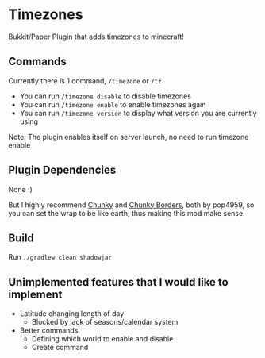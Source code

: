 # Timezones
Bukkit/Paper Plugin that adds timezones to minecraft!

## Commands

Currently there is 1 command, `/timezone` or `/tz`
* You can run `/timezone disable` to disable timezones 
* You can run `/timezone enable` to enable timezones again
* You can run `/timezone version` to display what version you are currently using

Note: The plugin enables itself on server launch, no need to run timezone enable

## Plugin Dependencies

None :)

But I highly recommend [Chunky](https://github.com/pop4959/Chunky) 
and [Chunky Borders](https://github.com/pop4959/ChunkyBorder), both by
pop4959, so you can set the wrap to be like earth, thus making this
mod make sense. 

## Build

Run `./gradlew clean shadowjar`

## Unimplemented features that I would like to implement

* Latitude changing length of day
  * Blocked by lack of seasons/calendar system
* Better commands
  * Defining which world to enable and disable
  * Create command

